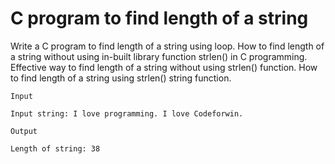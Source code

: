 # C program to find length of a string
Write a C program to find length of a string using loop. How to find length of a string without using in-built library function strlen() in C programming. Effective way to find length of a string without using strlen() function. How to find length of a string using strlen() string function.
```
Input

Input string: I love programming. I love Codeforwin.

Output

Length of string: 38
```
